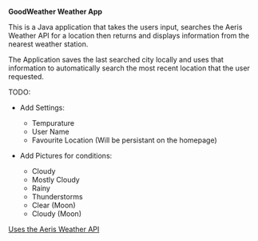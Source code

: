 **GoodWeather Weather App**

This is a Java application that takes the users input, searches the Aeris Weather API for a location then returns and displays information from the nearest weather
station.

The Application saves the last searched city locally and uses that information to automatically search the most recent location that the user requested.

TODO:
- Add Settings:
  - Tempurature 
  - User Name
  - Favourite Location (Will be persistant on the homepage)
  
- Add Pictures for conditions:
  - Cloudy
  - Mostly Cloudy
  - Rainy
  - Thunderstorms
  - Clear (Moon)
  - Cloudy (Moon)
  
[Uses the Aeris Weather API](https://rapidapi.com/aerisweather-aerisweather/api/aerisweather1)
